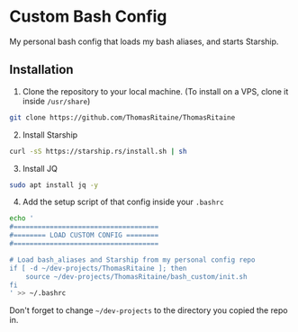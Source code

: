 # Custom Bash Config

My personal bash config that loads my bash aliases, and starts Starship.

## Installation

1. Clone the repository to your local machine. (To install on a VPS, clone it inside `/usr/share`)

```sh
git clone https://github.com/ThomasRitaine/ThomasRitaine
```

2. Install Starship

```sh
curl -sS https://starship.rs/install.sh | sh
```

3. Install JQ

```sh
sudo apt install jq -y
```

4. Add the setup script of that config inside your `.bashrc`

```sh
echo '
#====================================
#======== LOAD CUSTOM CONFIG ========
#====================================

# Load bash_aliases and Starship from my personal config repo
if [ -d ~/dev-projects/ThomasRitaine ]; then
    source ~/dev-projects/ThomasRitaine/bash_custom/init.sh
fi
' >> ~/.bashrc
```

Don't forget to change `~/dev-projects` to the directory you copied the repo in.
